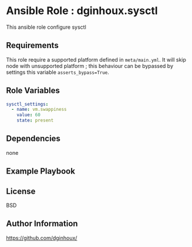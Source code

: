 Ansible Role : dginhoux.sysctl
=========

This ansible role configure sysctl


Requirements
------------

This role require a supported platform defined in `meta/main.yml`.
It will skip node with unsupported platform ; this behaviour can be bypassed by settings this variable `asserts_bypass=True`.


Role Variables
--------------

```yaml
sysctl_settings:
  - name: vm.swappiness
    value: 60
    state: present
```


Dependencies
------------

none


Example Playbook
----------------



License
-------

BSD


Author Information
------------------

https://github.com/dginhoux/
